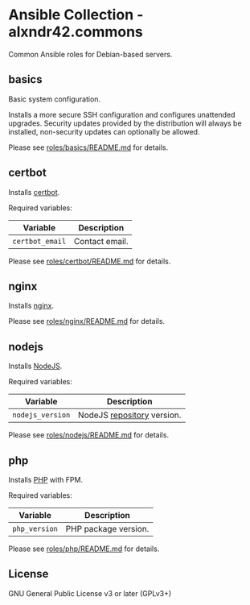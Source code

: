 # Ansible Collection - alxndr42.commons

Common Ansible roles for Debian-based servers.

## basics

Basic system configuration.

Installs a more secure SSH configuration and configures unattended upgrades.
Security updates provided by the distribution will always be installed,
non-security updates can optionally be allowed.

Please see [roles/basics/README.md](roles/basics/README.md) for details.

## certbot

Installs [certbot](https://eff-certbot.readthedocs.io/).

Required variables:

| Variable | Description |
| --- | --- |
| `certbot_email` | Contact email. |

Please see [roles/certbot/README.md](roles/certbot/README.md) for details.

## nginx

Installs [nginx](https://nginx.org/docs/).

Please see [roles/nginx/README.md](roles/nginx/README.md) for details.

## nodejs

Installs [NodeJS](https://nodejs.org/).

Required variables:

| Variable | Description |
| --- | --- |
| `nodejs_version` | NodeJS [repository](https://github.com/nodesource/distributions#manual-installation) version. |

Please see [roles/nodejs/README.md](roles/nodejs/README.md) for details.

## php

Installs [PHP](https://www.php.net/) with FPM.

Required variables:

| Variable | Description |
| --- | --- |
| `php_version` | PHP package version. |

Please see [roles/php/README.md](roles/php/README.md) for details.

## License

GNU General Public License v3 or later (GPLv3+)
